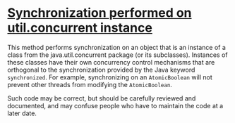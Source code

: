# [Synchronization performed on util.concurrent instance](https://spotbugs.readthedocs.io/en/latest/bugDescriptions.html#JLM_JSR166_UTILCONCURRENT_MONITORENTER)

 This method performs synchronization on an object that is an instance of
a class from the java.util.concurrent package (or its subclasses). Instances
of these classes have their own concurrency control mechanisms that are orthogonal to
the synchronization provided by the Java keyword `synchronized`. For example,
synchronizing on an `AtomicBoolean` will not prevent other threads
from modifying the  `AtomicBoolean`.

Such code may be correct, but should be carefully reviewed and documented,
and may confuse people who have to maintain the code at a later date.